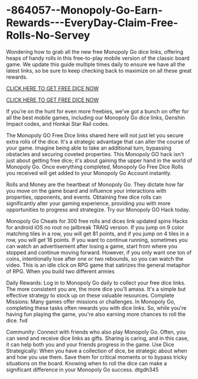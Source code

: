 # -864057--Monopoly-Go-Earn-Rewards---EveryDay-Claim-Free-Rolls-No-Servey

Wondering how to grab all the new free Monopoly Go dice links, offering  heaps of handy rolls in this free-to-play mobile version of the classic  board game. We update this guide multiple times daily to ensure we have  all the latest links, so be sure to keep checking back to maximize on  all these great rewards. 

[CLICK HERE TO GET FREE DICE NOW](https://todayredeem.online/monopolygo/)

[CLICK HERE TO GET FREE DICE NOW](https://todayredeem.online/monopolygo/)

If you’re on the hunt for even more freebies,  we’ve got a bunch on offer for all the best mobile games, including our  Monopoly Go dice links, Genshin Impact codes, and Honkai Star Rail  codes. 



The Monopoly GO Free Dice links shared here  will not just let you secure extra rolls of the dice. It's a strategic  advantage that can alter the course of your game. Imagine being able to  take an additional turn, bypassing obstacles and securing coveted  properties. This Monopoly GO hack isn't just about getting free dice;  it's about gaining the upper hand in the world of Monopoly Go. Once  everything completed, Monopoly Go Free Dice Rolls you received will get  added to your Monopoly Go Account instantly. 



Rolls and Money are the heartbeat of Monopoly  Go. They dictate how far you move on the game board and influence your  interactions with properties, opponents, and events. Obtaining free dice  rolls can significantly alter your gaming experience, providing you  with more opportunities to progress and strategize. Try our Monopoly GO  Hack today. 



Monopoly Go Cheats for 300 free rolls and dices  link updated spins Hacks for android iOS no root no jailbreak TRAIQ  version. If you jump on 9 color matching tiles in a row, you will get 81  points, and if you jump on 4 tiles in a row, you will get 16 points. If  you want to continue running, sometimes you can watch an advertisement  after losing a game, start from where you stopped and continue moving  forward. However, if you only want one ton of coins, intentionally lose  after one or two rebounds, so you can watch the video. This is an idle  click on RPG game that satirizes the general metaphor of RPG. When you  build two different armies 



Daily Rewards: Log in to Monopoly Go daily to  collect your free dice links. The more consistent you are, the more dice  you'll amass. It's a simple but effective strategy to stock up on these  valuable resources. Complete Missions: Many games offer missions or  challenges. In Monopoly Go, completing these tasks often rewards you  with dice links. So, while you're having fun playing the game, you're  also earning more chances to roll the dice. fvd 



Community: Connect with friends who also play  Monopoly Go. Often, you can send and receive dice links as gifts.  Sharing is caring, and in this case, it can help both you and your  friends progress in the game. Use Dice Strategically: When you have a  collection of dice, be strategic about when and how you use them. Save  them for critical moments or to bypass tricky situations on the board.  Knowing when to roll the dice can make a significant difference in your  Monopoly Go success. dtgdh345
